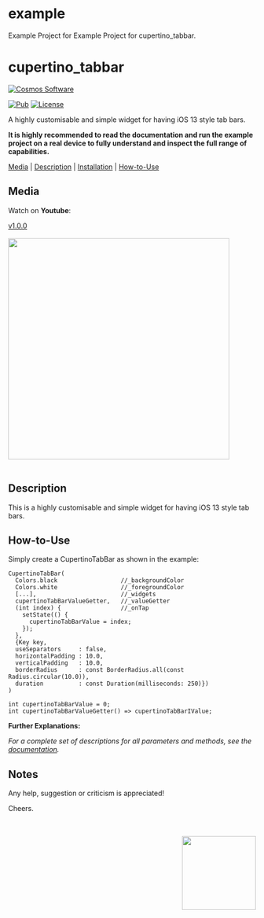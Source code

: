 # example

Example Project for Example Project for cupertino_tabbar.


# cupertino_tabbar

[comment]: <> (Badges)
<a href="https://www.cosmossoftware.coffee">
   <img alt="Cosmos Software" src="https://img.shields.io/badge/Cosmos%20Software-Love%20Code-red" />
</a>

[![Pub](https://img.shields.io/pub/v/cupertino_tabbar?color=g)](https://pub.dev/packages/cupertino_tabbar)
[![License](https://img.shields.io/github/license/aliyigitbireroglu/flutter-cupertino-tabbar?color=blue)](https://github.com/aliyigitbireroglu/flutter-cupertino-tabbar/blob/master/LICENSE)

[comment]: <> (Introduction)
A highly customisable and simple widget for having iOS 13 style tab bars.

**It is highly recommended to read the documentation and run the example project on a real device to fully understand and inspect the full range of capabilities.**

[comment]: <> (ToC)
[Media](#media) | [Description](#description) | [Installation](#installation) | [How-to-Use](#howtouse)


[comment]: <> (Media)
<a name="media"></a>
## Media

Watch on **Youtube**:

[v1.0.0](https://youtu.be/UELwqzHGFOE)
<br><br>
<img src="https://www.cosmossoftware.coffee/Common/Portfolio/GIFs/FlutterCupertinoTabBar.gif" height="450" max-height="450"/>
<br><br>


[comment]: <> (Description)
<a name="description"></a>
## Description
This is a highly customisable and simple widget for having iOS 13 style tab bars.


[comment]: <> (How-to-Use)
<a name="howtouse"></a>
## How-to-Use
Simply create a CupertinoTabBar as shown in the example:

```
CupertinoTabBar(
  Colors.black                  //_backgroundColor
  Colors.white                  //_foregroundColor
  [...],                        //_widgets
  cupertinoTabBarValueGetter,   //_valueGetter
  (int index) {                 //_onTap
    setState(() {
      cupertinoTabBarValue = index;
    });
  },
  {Key key,
  useSeparators     : false,
  horizontalPadding : 10.0,
  verticalPadding   : 10.0,
  borderRadius      : const BorderRadius.all(const Radius.circular(10.0)),
  duration          : const Duration(milliseconds: 250)})
)

int cupertinoTabBarValue = 0;
int cupertinoTabBarValueGetter() => cupertinoTabBarIValue;
```

**Further Explanations:**

*For a complete set of descriptions for all parameters and methods, see the [documentation](https://pub.dev/documentation/cupertino_tabbar/latest/).*


[comment]: <> (Notes)
## Notes
Any help, suggestion or criticism is appreciated! 

Cheers.

[comment]: <> (CosmosSoftware)
<br><br>
<img align="right" src="https://www.cosmossoftware.coffee/Common/Images/CosmosSoftwareIconTransparent.png" width="150" height="150"/>
<br><br>
